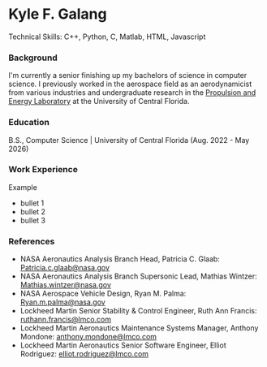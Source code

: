 # Kyle F. Galang
Technical Skills: C++, Python, C, Matlab, HTML, Javascript

### Background
I'm currently a senior finishing up my bachelors of science in computer science. I previously worked in the aerospace field as an aerodynamicist from various industries and undergraduate research in the [Propulsion and Energy Laboratory](https://mae.ucf.edu/PERL/) at the University of Central Florida. 

### Education
B.S., Computer Science | University of Central Florida (Aug. 2022 - May 2026)

### Work Experience
Example 
- bullet 1
- bullet 2
- bullet 3

### References
- NASA Aeronautics Analysis Branch Head, Patricia C. Glaab: Patricia.c.glaab@nasa.gov
- NASA Aeronautics Analysis Branch Supersonic Lead, Mathias Wintzer: Mathias.wintzer@nasa.gov
- NASA Aerospace Vehicle Design, Ryan M. Palma: Ryan.m.palma@nasa.gov
- Lockheed Martin Senior Stability & Control Engineer, Ruth Ann Francis: ruthann.francis@lmco.com
- Lockheed Martin Aeronautics Maintenance Systems Manager, Anthony Mondone: anthony.mondone@lmco.com
- Lockheed Martin Aeronautics Senior Software Engineer, Elliot Rodriguez: elliot.rodriguez@lmco.com

